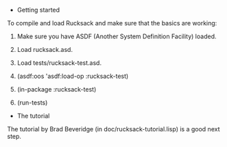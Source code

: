 
* Getting started

To compile and load Rucksack and make sure that the basics are working:

1. Make sure you have ASDF (Another System Definition Facility) loaded.

2. Load rucksack.asd.

3. Load tests/rucksack-test.asd.

4. (asdf:oos 'asdf:load-op :rucksack-test)

5. (in-package :rucksack-test)

6. (run-tests)


* The tutorial

The tutorial by Brad Beveridge (in doc/rucksack-tutorial.lisp) is a
good next step.
